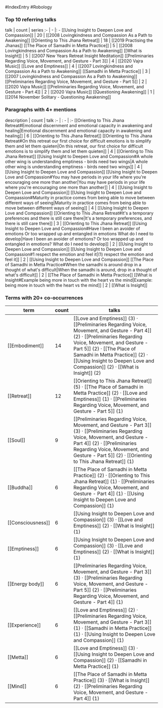 #IndexEntry #Robology

### Top 10 referring talks
talk | count | series
:- | - |: -
[[Using Insight to Deepen Love and Compassion]] | 20 | [[2008 Lovingkindness and Compassion As a Path to Awakening]]
[[Orienting to This Jhana Retreat]] | 18 | [[2019 Practising the Jhanas]]
[[The Place of Samadhi in Metta Practice]] | 5 | [[2008 Lovingkindness and Compassion As a Path to Awakening]]
[[What is Insight]] | 5 | [[2007 New Years Retreat Insight Meditation]]
[[Preliminaries Regarding Voice, Movement, and Gesture - Part 3]] | 4 | [[2020 Vajra Music]]
[[Love and Emptiness]] | 4 | [[2007 Lovingkindness and Compassion As a Path to Awakening]]
[[Samadhi in Metta Practice]] | 3 | [[2007 Lovingkindness and Compassion As a Path to Awakening]]
[[Preliminaries Regarding Voice, Movement, and Gesture - Part 5]] | 2 | [[2020 Vajra Music]]
[[Preliminaries Regarding Voice, Movement, and Gesture - Part 4]] | 2 | [[2020 Vajra Music]]
[[Questioning Awakening]] | 1 | [[2014 November Solitary - Questioning Awakening]]

### Paragraphs with 4+ mentions
description | count | talk
:- | : - | :-
[[Orienting to This Jhana Retreat#Emotional discernment and emotional capacity in awakening and healing\|Emotional discernment and emotional capacity in awakening and healing]] | 6 | [[Orienting to This Jhana Retreat]]
[[Orienting to This Jhana Retreat#On this retreat our first choice for difficult emotions is to simplify them and let them quieten\|On this retreat, our first choice for difficult emotions is to simplify them and let them quieten]] | 4 | [[Orienting to This Jhana Retreat]]
[[Using Insight to Deepen Love and Compassion#A whole other wing is understanding emptiness - birds need two wings\|A whole other wing is understanding emptiness - birds need two wings]] | 4 | [[Using Insight to Deepen Love and Compassion]]
[[Using Insight to Deepen Love and Compassion#You may have periods in your life where you're encouraging one more than another\|You may have periods in your life where you're encouraging one more than another]] | 4 | [[Using Insight to Deepen Love and Compassion]]
[[Using Insight to Deepen Love and Compassion#Maturity in practice comes from being able to move between different ways of seeing\|Maturity in practice comes from being able to move between different ways of seeing]] | 4 | [[Using Insight to Deepen Love and Compassion]]
[[Orienting to This Jhana Retreat#It's a temporary preferences and there is still care there\|It's a temporary preferences, and there is still care there]] | 3 | [[Orienting to This Jhana Retreat]]
[[Using Insight to Deepen Love and Compassion#Have I been an avoider of emotions Or too wrapped up and entangled in emotions What do I need to develop\|Have I been an avoider of emotions? Or too wrapped up and entangled in emotions? What do I need to develop]] | 2 | [[Using Insight to Deepen Love and Compassion]]
[[Using Insight to Deepen Love and Compassion#1 respect the emotion and feel it\|(1) respect the emotion and feel it]] | 2 | [[Using Insight to Deepen Love and Compassion]]
[[The Place of Samadhi in Metta Practice#When the samadhi is around drop in a thought of what's difficult\|When the samadhi is around, drop in a thought of what's difficult]] | 2 | [[The Place of Samadhi in Metta Practice]]
[[What is Insight#Example being more in touch with the heart vs the mind\|Example: being more in touch with the heart vs the mind]] | 2 | [[What is Insight]]

### Terms with 20+ co-occurrences
term | count | talks
-|-|-
[[Embodiment]] | 14 | <span class="counts">[[Love and Emptiness]] (3) · [[Preliminaries Regarding Voice, Movement, and Gesture - Part 4]] (2) · [[Preliminaries Regarding Voice, Movement, and Gesture - Part 5]] (2) · [[The Place of Samadhi in Metta Practice]] (2) · [[Using Insight to Deepen Love and Compassion]] (2) · [[What is Insight]] (2)</span> 
[[Retreat]] | 12 | <span class="counts">[[Orienting to This Jhana Retreat]] (5) · [[The Place of Samadhi in Metta Practice]] (2) · [[Love and Emptiness]] (1) · [[Preliminaries Regarding Voice, Movement, and Gesture - Part 5]] (1)</span> 
[[Soul]] | 9 | <span class="counts">[[Preliminaries Regarding Voice, Movement, and Gesture - Part 3]] (3) · [[Preliminaries Regarding Voice, Movement, and Gesture - Part 4]] (2) · [[Preliminaries Regarding Voice, Movement, and Gesture - Part 5]] (2) · [[Orienting to This Jhana Retreat]] (1)</span> 
[[Buddha]] | 6 | <span class="counts">[[The Place of Samadhi in Metta Practice]] (2) · [[Orienting to This Jhana Retreat]] (1) · [[Preliminaries Regarding Voice, Movement, and Gesture - Part 4]] (1) · [[Using Insight to Deepen Love and Compassion]] (1)</span> 
[[Consciousness]] | 6 | <span class="counts">[[Using Insight to Deepen Love and Compassion]] (3) · [[Love and Emptiness]] (2) · [[What is Insight]] (1)</span> 
[[Emptiness]] | 6 | <span class="counts">[[Using Insight to Deepen Love and Compassion]] (3) · [[Love and Emptiness]] (2) · [[What is Insight]] (1)</span> 
[[Energy body]] | 6 | <span class="counts">[[Preliminaries Regarding Voice, Movement, and Gesture - Part 3]] (3) · [[Preliminaries Regarding Voice, Movement, and Gesture - Part 5]] (2) · [[Preliminaries Regarding Voice, Movement, and Gesture - Part 4]] (1)</span> 
[[Experience]] | 6 | <span class="counts">[[Love and Emptiness]] (2) · [[Preliminaries Regarding Voice, Movement, and Gesture - Part 3]] (1) · [[Samadhi in Metta Practice]] (1) · [[Using Insight to Deepen Love and Compassion]] (1)</span> 
[[Metta]] | 6 | <span class="counts">[[Love and Emptiness]] (3) · [[Using Insight to Deepen Love and Compassion]] (2) · [[Samadhi in Metta Practice]] (1)</span> 
[[Mind]] | 6 | <span class="counts">[[The Place of Samadhi in Metta Practice]] (3) · [[What is Insight]] (2) · [[Preliminaries Regarding Voice, Movement, and Gesture - Part 4]] (1)</span> 

